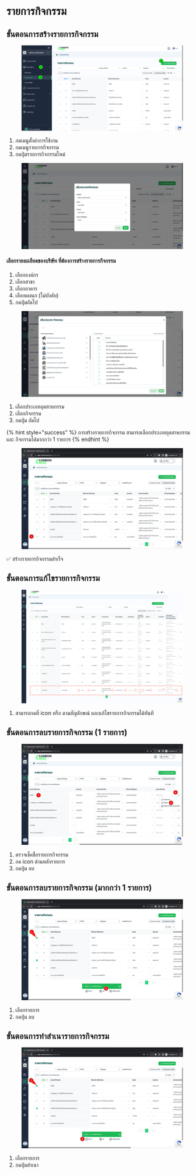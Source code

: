 # รายการกิจกรรม

## **ขั้นตอนการสร้างรายการกิจกรรม**

<figure><img src="../../.gitbook/assets/image.png" alt=""><figcaption></figcaption></figure>

1. กดเมนูตั้งค่าการใช้งาน
2. กดเมนูรายการกิจกรรม
3. กดปุ่มรายการกิจกรรมใหม่



<figure><img src="../../.gitbook/assets/image (1).png" alt=""><figcaption></figcaption></figure>

#### เลือกรายละเอียดของบริษัท ที่ต้องการสร้างรายการกิจกรรม

1. เลือกองค์กร
2. เลือกสาขา
3. เลือกอาคาร
4. เลือกแผนก (ไม่บังคับ)
5. กดปุ่มถัดไป



<figure><img src="../../.gitbook/assets/image (2).png" alt=""><figcaption></figcaption></figure>

1. เลือกประเภทอุตสาหกรรม
2. เลือกกิจกรรม
3. กดปุ่ม ถัดไป

{% hint style="success" %}
การสร้างรายการกิจกรรม สามารถเลือกประเภทอุตสาหกรรม และ กิจกรรมได้มากกว่า 1 รายการ
{% endhint %}

<figure><img src="../../.gitbook/assets/image (4) (1) (1) (1) (1) (1).png" alt=""><figcaption></figcaption></figure>

✅ สร้างรายการกิจกรรมสำเร็จ



## ขั้นตอนการแก้ไขรายการกิจกรรม

<figure><img src="../../.gitbook/assets/screencapture-app-carbonwize-io-activity-list-2024-07-19-13_10_03.png" alt=""><figcaption></figcaption></figure>

1. สามารถกดที่ icon หรือ ตามสัญลักษณ์ และแก้ไขรายการกิจกรรมได้ทันที



## ขั้นตอนการลบรายการกิจกรรม (1 รายการ)

<figure><img src="../../.gitbook/assets/image (8) (1) (1) (1) (1).png" alt=""><figcaption></figcaption></figure>

1. ตรวจเช็คชื่อรายการกิจกรรม
2. กด icon ด้านหลังรายการ
3. กดปุ่ม ลบ

## ขั้นตอนการลบรายการกิจกรรม (มากกว่า 1 รายการ)

<figure><img src="../../.gitbook/assets/image (9) (1) (1) (1) (1).png" alt=""><figcaption></figcaption></figure>

1. เลือกรายการ
2. กดปุ่ม ลบ

## ขั้นตอนการทำสำเนารายการกิจกรรม

<figure><img src="../../.gitbook/assets/image (10) (1) (1) (1) (1).png" alt=""><figcaption></figcaption></figure>

1. เลือกรายการ
2. กดปุ่มสำเนา
